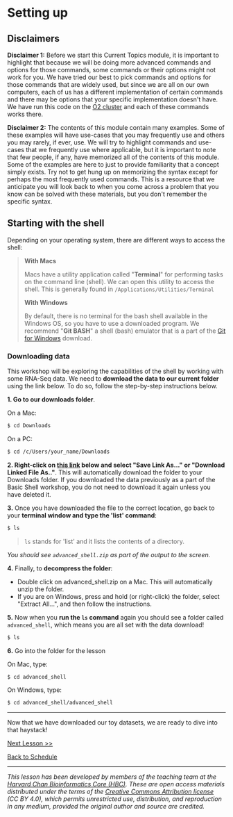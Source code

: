 # Setting up

## Disclaimers

**Disclaimer 1:** Before we start this Current Topics module, it is important to highlight that because we will be doing more advanced commands and options for those commands, some commands or their options might not work for you. We have tried our best to pick commands and options for those commands that are widely used, but since we are all on our own computers, each of us has a different implementation of certain commands and there may be options that your specific implementation doesn't have. We have run this code on the [O2 cluster](https://it.hms.harvard.edu/our-services/research-computing/services/high-performance-computing) and each of these commands works there.

**Disclaimer 2:** The contents of this module contain many examples. Some of these examples will have use-cases that you may frequently use and others you may rarely, if ever, use. We will try to highlight commands and use-cases that we frequently use where applicable, but it is important to note that few people, if any, have memorized all of the contents of this module. Some of the examples are here to just to provide familiarity that a concept simply exists. Try not to get hung up on memorizing the syntax except for perhaps the most frequently used commands. This is a resource that we anticipate you will look back to when you come across a problem that you know can be solved with these materials, but you don't remember the specific syntax. 

## Starting with the shell
Depending on your operating system, there are different ways to access the shell:

> **With Macs**
>
> Macs have a utility application called "**Terminal**" for performing tasks on the command line (shell). We can open this utility to access the shell. This is generally found in `/Applications/Utilities/Terminal`
>
> **With Windows**
>
> By default, there is no terminal for the bash shell available in the Windows OS, so you have to use a downloaded program. We recommend "**Git BASH**" a shell (bash) emulator that is a part of the [Git for Windows](https://git-for-windows.github.io/) download.

### Downloading data

This workshop will be exploring the capabilities of the shell by working with some RNA-Seq data. We need to **download the data to our current folder** using the link below. To do so, follow the step-by-step instructions below.

**1. Go to our downloads folder**.

On a Mac:

```bash
$ cd Downloads
```

On a PC:

```bash
$ cd /c/Users/your_name/Downloads
```

**2. Right-click on [this link](https://www.dropbox.com/scl/fi/tpjha600uz8uacf166utg/advanced_shell.zip?rlkey=cgql6kx09b7825pgppnme9e08&dl=1) below and select "Save Link As..." or "Download Linked File As.."**. This will automatically download the folder to your Downloads folder. If you downloaded the data previously as a part of the Basic Shell workshop, you do not need to download it again unless you have deleted it.

**3.** Once you have downloaded the file to the correct location, go back to your **terminal window and type the 'list' command**:

```bash
$ ls
```

> `ls` stands for 'list' and it lists the contents of a directory.

_You should see `advanced_shell.zip` as part of the output to the screen._

**4.** Finally, to **decompress the folder**:

* Double click on advanced_shell.zip on a Mac. This will automatically unzip the folder.
* If you are on Windows, press and hold (or right-click) the folder, select "Extract All...", and then follow the instructions.


**5.** Now when you **run the `ls` command** again you should see a folder called `advanced_shell`, which means you are all set with the data download!

```bash
$ ls
```

**6.** Go into the folder for the lesson

On Mac, type: 
```bash
$ cd advanced_shell
```

On Windows, type:

```bash
$ cd advanced_shell/advanced_shell
```

***

Now that we have downloaded our toy datasets, we are ready to dive into that haystack!

[Next Lesson >>](02_grep_regex.md)

[Back to Schedule](../README.md)

***

*This lesson has been developed by members of the teaching team at the [Harvard Chan Bioinformatics Core (HBC)](http://bioinformatics.sph.harvard.edu/). These are open access materials distributed under the terms of the [Creative Commons Attribution license](https://creativecommons.org/licenses/by/4.0/) (CC BY 4.0), which permits unrestricted use, distribution, and reproduction in any medium, provided the original author and source are credited.*

